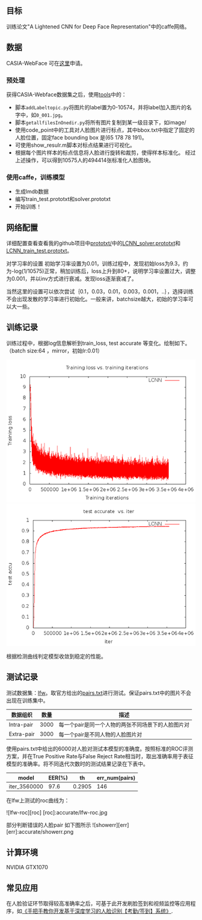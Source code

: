 ## 目标

训练论文"A Lightened CNN for Deep Face Representation"中的caffe网络。

## 数据

CASIA-WebFace 可在[这里](http://www.cbsr.ia.ac.cn/english/CASIA-WebFace-Database.html)申请。

### 预处理

获得CASIA-Webface数据集之后，使用[tools](https://github.com/Tonyfy/LCNN_TRAIN/tree/master/tools)中的：

* 脚本`addLabeltopic.py`将图片的label置为0-10574，并将label加入图片的名字中，如`0_001.jpg`。
* 脚本`getallfilesInOnedir.py`将所有图片复制到某一级目录下，如image/
* 使用code_point中的工具对人脸图片进行标点，其中bbox.txt中指定了固定的人脸位置，固定face bounding box 是(65 178 78 191)。
* 可使用show_resulr.m脚本对标点结果进行可视化。
* 根据每个图片样本的标点信息将人脸进行旋转和裁剪，使得样本标准化。
经过上述操作，可以得到10575人的494414张标准化人脸图块。

### 使用caffe，训练模型

* 生成lmdb数据
* 编写train_test.prototxt和solver.prototxt
* 开始训练！

## 网络配置

详细配置查看查看我的github项目中[prototxt/](https://github.com/Tonyfy/LCNN_TRAIN/tree/master/prototxt)中的[LCNN_solver.prototxt](https://github.com/Tonyfy/LCNN_TRAIN/blob/master/prototxt/LCNN_solver.prototxt)和[LCNN_train_test.prototxt](https://github.com/Tonyfy/LCNN_TRAIN/blob/master/prototxt/LCNN_train_test.prototxt)。

对学习率的设置
初始学习率设置为0.01，训练过程中，发现初始loss为9.3，约为-log(1/10575)正常，稍加训练后，loss上升到80+，说明学习率设置过大，调整为0.001，并以inv方式进行衰减。发现loss逐渐衰减了。

当然这里的设置可以依次尝试｛0.1，0.03，0.01，0.003，0.001，..｝，选择训练不会出现发散的学习率进行初始化。一般来讲，batchsize越大，初始的学习率可以大一些。

## 训练记录

训练过程中，根据log信息解析到train_loss,  test accurate 等变化。绘制如下。
（batch size:64 ，mirror，初始lr:0.01）

![train loss-iter][train-loss-iter]
![test accurate-iter][test-accu-iter]

[train-loss-iter]:accurate/LCNN_trainloss_iter.png
[test-accu-iter]:accurate/LCNN_testaccu_iter.png

根据检测曲线判定模型收敛到稳定的性能。

## 测试记录

测试数据集：[lfw](http://vis-www.cs.umass.edu/lfw/)。取官方给出的[pairs.txt](http://vis-www.cs.umass.edu/lfw/pairs.txt)进行测试。保证pairs.txt中的图片不会出现在训练集中。

|数据组织|数量|描述|
|---|---|---|
|Intra-pair|3000|每一个pair是同一个人物的两张不同场景下的人脸图片对|
|Extra-pair|3000|每一个pair是不同人物的人脸图片对|

使用pairs.txt中给出的6000对人脸对测试本模型的准确度。按照标准的ROC评测方案，并在True Positive Rate与False Reject Rate相当时，取出准确率用于表征模型的准确率。将不同迭代次数时的测试结果记录在下表中。

|model|EER(%)|th|err_num(pairs)|
|----|----|----|----|
|iter_3560000|97.6|0.2905|146|

在lfw上测试的roc曲线为：

![lfw-roc][roc]
[roc]:accurate/lfw-roc.jpg

部分判断错误的人脸pair 如下图所示
![showerr][err]
[err]:accurate/showerr.png



## 计算环境

NVIDIA GTX1070

## 常见应用

在人脸验证环节取得较高准确率之后，可基于此开发刷脸签到和视频监控等应用程序，如[《手把手教你开发基于深度学习的人脸识别【考勤/签到】系统》](http://blog.csdn.net/shixiangyun2/article/details/51585004).

